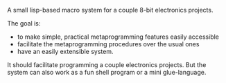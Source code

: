 A small lisp-based macro system for a couple 8-bit electronics projects.

The goal is:

* to make simple, practical metaprogramming features easily accessible
* facilitate the metaprogramming procedures over the usual ones
* have an easily extensible system.

It should facilitate programming a couple electronics projects.
But the system can also work as a fun shell program or a mini glue-language.


